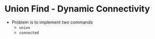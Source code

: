 # Union Find - Dynamic Connectivity

- Problem is to implement two commands
  - `union`
  - `connected`

